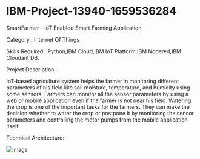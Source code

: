 # IBM-Project-13940-1659536284
SmartFarmer - IoT Enabled Smart Farming Application

Category : Internet Of Things

Skills Required : Python,IBM Cloud,IBM IoT Platform,IBM Nodered,IBM Cloudant DB.

Project Description:

IoT-based agriculture system helps the farmer in monitoring different parameters of his field like soil moisture, temperature, and humidity using some sensors.
Farmers can monitor all the sensor parameters by using a web or mobile application even if the farmer is not near his field. Watering the crop is one of the important tasks for the farmers. They can make the decision whether to water the crop or postpone it by monitoring the sensor parameters and controlling the motor pumps from the mobile application itself.

Technical Architecture:

![image](https://user-images.githubusercontent.com/114061973/200007676-68a0b537-7f05-4b69-b7c1-409211812249.png)
